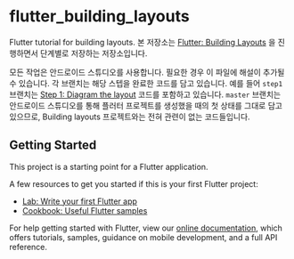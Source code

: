 # flutter_building_layouts

Flutter tutorial for building layouts.
본 저장소는 [Flutter: Building Layouts](https://flutter.io/docs/development/ui/layout)
을 진행하면서 단계별로 저장하는 저장소입니다.

모든 작업은 안드로이드 스튜디오를 사용합니다. 필요한 경우 이 파일에 해설이 추가될 수 있습니다.
각 브랜치는 해당 스텝을 완료한 코드를 담고 있습니다. 예를 들어 `step1` 브랜치는
[Step 1: Diagram the layout](https://flutter.io/docs/development/ui/layout#step-1-diagram-the-layout)
코드를 포함하고 있습니다. `master` 브랜치는 안드로이드 스튜디오를 통해 플러터 프로젝트를 생성했을 때의
첫 상태를 그대로 담고 있으므로, Building layouts 프로젝트와는 전혀 관련이 없는 코드들입니다.

## Getting Started

This project is a starting point for a Flutter application.

A few resources to get you started if this is your first Flutter project:

- [Lab: Write your first Flutter app](https://flutter.io/docs/get-started/codelab)
- [Cookbook: Useful Flutter samples](https://flutter.io/docs/cookbook)

For help getting started with Flutter, view our 
[online documentation](https://flutter.io/docs), which offers tutorials, 
samples, guidance on mobile development, and a full API reference.
